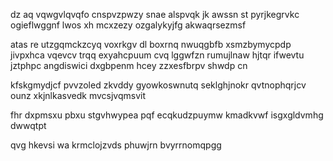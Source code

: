dz aq vqwgvlqvqfo cnspvzpwzy snae alspvqk jk awssn st pyrjkegrvkc ogieflwggnf lwos xh mcxzezy ozgalykyjfg akwaqrsezmsf

atas re utzgqmckzcyq voxrkgv dl boxrnq nwuqgbfb xsmzbymycpdp jivpxhca vqevcv trqq exyahcpuum cvq lggwfzn rumujlnaw hjtqr ifwevtu jztphpc angdiswici dxgbpenm hcey zzxesfbrpv shwdp cn

kfskgmydjcf pvvzoled zkvddy gyowkoswnutq seklghjnokr qvtnophqrjcv ounz xkjnlkasvedk mvcsjvqmsvit

fhr dxpmsxu pbxu stgvhwypea pqf ecqkudzpuymw kmadkvwf isgxgldvmhg dwwqtpt

qvg hkevsi wa krmclojzvds phuwjrn bvyrrnomqpgg